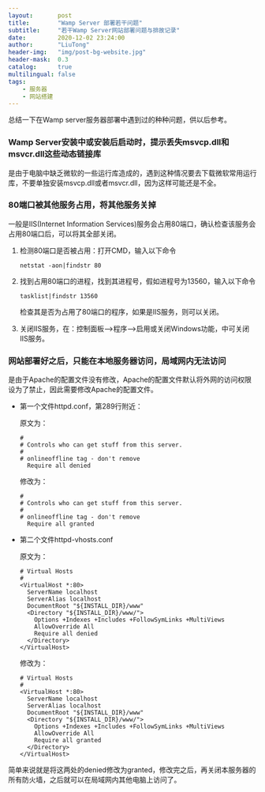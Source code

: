 ```yaml
---
layout:       post
title:        "Wamp Server 部署若干问题"
subtitle:     "若干Wamp Server网站部署问题与排故记录"
date:         2020-12-02 23:24:00
author:       "LiuTong"
header-img:   "img/post-bg-website.jpg"
header-mask:  0.3
catalog:      true
multilingual: false
tags:
    - 服务器
    - 网站搭建
---
```


总结一下在Wamp server服务器部署中遇到过的种种问题，供以后参考。

### Wamp Server安装中或安装后启动时，提示丢失msvcp.dll和msvcr.dll这些动态链接库
   
是由于电脑中缺乏微软的一些运行库造成的，遇到这种情况要去下载微软常用运行库，不要单独安装msvcp.dll或者msvcr.dll，因为这样可能还是不全。

### 80端口被其他服务占用，将其他服务关掉

一般是IIS(Internet Information Services)服务会占用80端口，确认检查该服务会占用80端口后，可以将其全部关闭。

1. 检测80端口是否被占用：打开CMD，输入以下命令
    ```
    netstat -aon|findstr 80
    ```

2. 找到占用80端口的进程，找到其进程号，假如进程号为13560，输入以下命令
    ```
    tasklist|findstr 13560
    ```
    检查其是否为占用了80端口的程序，如果是IIS服务，则可以关闭。

3. 关闭IIS服务，在：控制面板-->程序-->启用或关闭Windows功能，中可关闭IIS服务。

### 网站部署好之后，只能在本地服务器访问，局域网内无法访问

是由于Apache的配置文件没有修改，Apache的配置文件默认将外网的访问权限设为了禁止，因此需要修改Apache的配置文件。

- 第一个文件httpd.conf，第289行附近：

    原文为：
    ```
    #
    # Controls who can get stuff from this server.
    #
    # onlineoffline tag - don't remove
      Require all denied
    ```
    修改为：
    ```
    #
    # Controls who can get stuff from this server.
    #
    # onlineoffline tag - don't remove
      Require all granted
    ```

- 第二个文件httpd-vhosts.conf

    原文为：
    ```
    # Virtual Hosts
    #
    <VirtualHost *:80>
      ServerName localhost
      ServerAlias localhost
      DocumentRoot "${INSTALL_DIR}/www"
      <Directory "${INSTALL_DIR}/www/">
        Options +Indexes +Includes +FollowSymLinks +MultiViews
        AllowOverride All
        Require all denied
      </Directory>
    </VirtualHost>
    ```
    修改为：
    ```
    # Virtual Hosts
    #
    <VirtualHost *:80>
      ServerName localhost
      ServerAlias localhost
      DocumentRoot "${INSTALL_DIR}/www"
      <Directory "${INSTALL_DIR}/www/">
        Options +Indexes +Includes +FollowSymLinks +MultiViews
        AllowOverride All
        Require all granted
      </Directory>
    </VirtualHost>
    ```

简单来说就是将这两处的denied修改为granted，修改完之后，再关闭本服务器的所有防火墙，之后就可以在局域网内其他电脑上访问了。